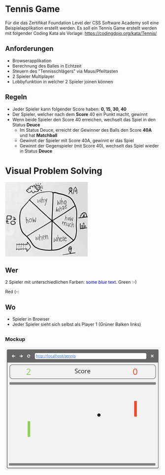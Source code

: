 # Tennis Game

Für die das Zertifikat Foundation Level der CSS Software Academy soll eine Beispielapplikation erstellt werden.
Es soll ein Tennis Game erstellt werden mit folgender Coding Kata als Vorlage: 
https://codingdojo.org/kata/Tennis/

## Anforderungen
- Browserapplikation
- Berechnung des Balles in Echtzeit
- Steuern des "Tennisschlägers" via Maus/Pfeiltasten
- 2 Spieler Multiplayer
- Lobbyfunktion in welcher 2 Spieler joinen können

## Regeln
- Jeder Spieler kann folgender Score haben: **0, 15, 30, 40**
- Der Spieler, welcher nach dem **Score** 40 ein Punkt macht, gewinnt
- Wenn beide Spieler den Score 40 erreichen, wechselt das Spiel in den Status **Deuce**
  - Im Status Deuce, erreicht der Gewinner des Balls den Score **40A** und hat **Matchball**
  - Gewinnt der Spieler mit Score 40A, gewinnt er das Spiel
  - Gewinnt der Gegenspieler (mit Score 40), wechselt das Spiel wieder in Status **Deuce**

# Visual Problem Solving

![](images/VisualProblemSolving.jpg)

## Wer
2 Spieler mit unterschiedlichen Farben:
<span style="color:blue">some *blue* text</span>.
Green :-)
	
Red (-: 

## Wo
- Spieler in Browser
- Jeder Spieler sieht sich selbst als Player 1 (Grüner Balken links)

## 

### Mockup
![](images/Mockup.jpg)





